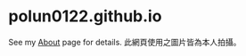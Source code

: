 # polun0122.github.io
See my [About](https://polun0122.github.io/) page for details.
此網頁使用之圖片皆為本人拍攝。
